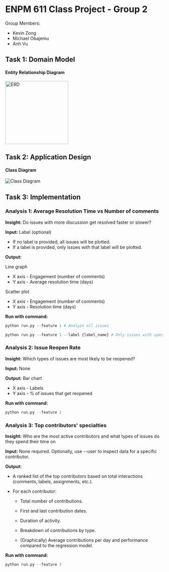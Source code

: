 # ENPM 611 Class Project - Group 2

Group Members:

- Kevin Zong
- Michael Obajemu
- Anh Vu

## Task 1: Domain Model

#### Entity Relationship Diagram

<img src="diagrams/erd.svg" alt="ERD" width="200">

## Task 2: Application Design

#### Class Diagram

<img src="diagrams/class_diagram.svg" alt="Class Diagram">

## Task 3: Implementation

### Analysis 1: Average Resolution Time vs Number of comments

**Insight:** Do issues with more discussion get resolved faster or slower?

**Input:** Label (optional)

- If no label is provided, all issues will be plotted.
- If a label is provided, only issues with that label will be plotted.

**Output:**

Line graph

- X axis - Engagement (number of comments)
- Y axis - Average resolution time (days)

Scatter plot

- X axis - Engagement (number of comments)
- Y axis - Resolution time (days)

**Run with command:**

```python
python run.py --feature 1 # Analyze all issues

python run.py --feature 1 --label {label_name} # Only issues with specified label
```

### Analysis 2: Issue Reopen Rate

**Insight:** Which types of issues are most likely to be reopened?

**Input:** None

**Output:** Bar chart

- X axis - Labels
- Y axis - % of issues that get reopened

**Run with command:**

```python
python run.py --feature 2
```

### Analysis 3: Top contributors' specialties

**Insight:** Who are the most active contributors and what types of issues do they spend their time on

**Input:** None required. Optionally, use --user to inspect data for a specific contributor.

**Output:**

- A ranked list of the top contributors based on total interactions (comments, labels, assignments, etc.).

- For each contributor:

  - Total number of contributions.

  - First and last contribution dates.

  - Duration of activity.

  - Breakdown of contributions by type.

  - (Graphically) Average contributions per day and performance compared to the regression model.

**Run with command:**

```python
python run.py --feature 3
```
